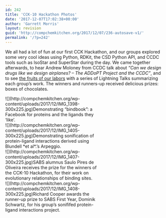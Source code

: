 ```yaml
---
id: 242
title: 'CCK-10 Hackathon Photos'
date: '2017-12-07T17:02:38+00:00'
author: 'Garrett Morris'
layout: revision
guid: 'http://compchemkitchen.org/2017/12/07/236-autosave-v1/'
permalink: '/?p=242'
---
```


We all had a lot of fun at our first CCK Hackathon, and our groups explored some very cool ideas using Python, RDKit, the CSD Python API, and CCDC tools such as IsoStar and SuperStar during the day. We came together afterwards, to hear Andrew Moloney from CCDC talk about *“Can we design drugs like we design airplanes? – The ADDoPT Project and the CCDC”*, and to see [the fruits of our labors](https://docs.google.com/presentation/d/10ed_xR_Fw4dtj203QbUkv4B_E2M6cdEf7ngB20aZZ6M/edit?usp=sharing) with a series of Lightning Talks summarizing each group’s work. The winners and runners-up received delicious prizes: boxes of chocolates.

<div class="wp-caption aligncenter" id="attachment_237" style="width: 310px">![](http://compchemkitchen.org/wp-content/uploads/2017/12/IMG_1398-300x225.jpg)Demonstrating “bindbook”: a Facebook for proteins and the ligands they ‘like’.

</div><div class="wp-caption aligncenter" id="attachment_238" style="width: 310px">![](http://compchemkitchen.org/wp-content/uploads/2017/12/IMG_1405-300x225.jpg)Demonstrating sonification of protein-ligand interactions derived using Blundell *et al*.’s Arpeggio.

</div><div class="wp-caption aligncenter" id="attachment_239" style="width: 310px">![](http://compchemkitchen.org/wp-content/uploads/2017/12/IMG_1407-300x225.jpg)SABS alumnus Saulo Pires de Oliveira receives the prize for the winners of the CCK-10 Hackathon, for their work on evolutionary relationships of binding sites.

</div><div class="wp-caption aligncenter" id="attachment_240" style="width: 310px">![](http://compchemkitchen.org/wp-content/uploads/2017/12/IMG_1408-300x225.jpg)Richard Cooper awards the runner-up prize to SABS First Year, Dominik Schwartz, for his group’s sonififed protein-ligand interactions project.

</div>